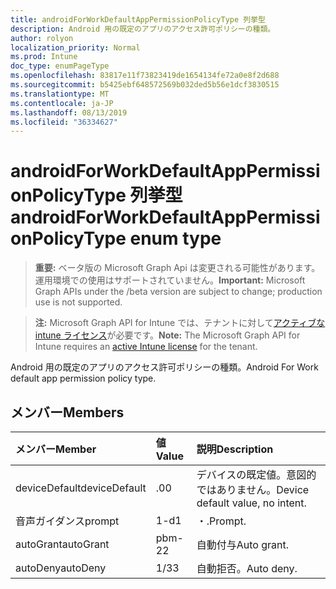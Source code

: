 ```yaml
---
title: androidForWorkDefaultAppPermissionPolicyType 列挙型
description: Android 用の既定のアプリのアクセス許可ポリシーの種類。
author: rolyon
localization_priority: Normal
ms.prod: Intune
doc_type: enumPageType
ms.openlocfilehash: 83817e11f73823419de1654134fe72a0e8f2d688
ms.sourcegitcommit: b5425ebf648572569b032ded5b56e1dcf3830515
ms.translationtype: MT
ms.contentlocale: ja-JP
ms.lasthandoff: 08/13/2019
ms.locfileid: "36334627"
---
```

# <a name="androidforworkdefaultapppermissionpolicytype-enum-type"></a><span data-ttu-id="7f4da-103">androidForWorkDefaultAppPermissionPolicyType 列挙型</span><span class="sxs-lookup"><span data-stu-id="7f4da-103">androidForWorkDefaultAppPermissionPolicyType enum type</span></span>

> <span data-ttu-id="7f4da-104">**重要:** ベータ版の Microsoft Graph Api は変更される可能性があります。運用環境での使用はサポートされていません。</span><span class="sxs-lookup"><span data-stu-id="7f4da-104">**Important:** Microsoft Graph APIs under the /beta version are subject to change; production use is not supported.</span></span>

> <span data-ttu-id="7f4da-105">**注:** Microsoft Graph API for Intune では、テナントに対して[アクティブな intune ライセンス](https://go.microsoft.com/fwlink/?linkid=839381)が必要です。</span><span class="sxs-lookup"><span data-stu-id="7f4da-105">**Note:** The Microsoft Graph API for Intune requires an [active Intune license](https://go.microsoft.com/fwlink/?linkid=839381) for the tenant.</span></span>

<span data-ttu-id="7f4da-106">Android 用の既定のアプリのアクセス許可ポリシーの種類。</span><span class="sxs-lookup"><span data-stu-id="7f4da-106">Android For Work default app permission policy type.</span></span>

## <a name="members"></a><span data-ttu-id="7f4da-107">メンバー</span><span class="sxs-lookup"><span data-stu-id="7f4da-107">Members</span></span>
|<span data-ttu-id="7f4da-108">メンバー</span><span class="sxs-lookup"><span data-stu-id="7f4da-108">Member</span></span>|<span data-ttu-id="7f4da-109">値</span><span class="sxs-lookup"><span data-stu-id="7f4da-109">Value</span></span>|<span data-ttu-id="7f4da-110">説明</span><span class="sxs-lookup"><span data-stu-id="7f4da-110">Description</span></span>|
|:---|:---|:---|
|<span data-ttu-id="7f4da-111">deviceDefault</span><span class="sxs-lookup"><span data-stu-id="7f4da-111">deviceDefault</span></span>|<span data-ttu-id="7f4da-112">.0</span><span class="sxs-lookup"><span data-stu-id="7f4da-112">0</span></span>|<span data-ttu-id="7f4da-113">デバイスの既定値。意図的ではありません。</span><span class="sxs-lookup"><span data-stu-id="7f4da-113">Device default value, no intent.</span></span>|
|<span data-ttu-id="7f4da-114">音声ガイダンス</span><span class="sxs-lookup"><span data-stu-id="7f4da-114">prompt</span></span>|<span data-ttu-id="7f4da-115">1-d</span><span class="sxs-lookup"><span data-stu-id="7f4da-115">1</span></span>|<span data-ttu-id="7f4da-116">・.</span><span class="sxs-lookup"><span data-stu-id="7f4da-116">Prompt.</span></span>|
|<span data-ttu-id="7f4da-117">autoGrant</span><span class="sxs-lookup"><span data-stu-id="7f4da-117">autoGrant</span></span>|<span data-ttu-id="7f4da-118">pbm-2</span><span class="sxs-lookup"><span data-stu-id="7f4da-118">2</span></span>|<span data-ttu-id="7f4da-119">自動付与</span><span class="sxs-lookup"><span data-stu-id="7f4da-119">Auto grant.</span></span>|
|<span data-ttu-id="7f4da-120">autoDeny</span><span class="sxs-lookup"><span data-stu-id="7f4da-120">autoDeny</span></span>|<span data-ttu-id="7f4da-121">1/3</span><span class="sxs-lookup"><span data-stu-id="7f4da-121">3</span></span>|<span data-ttu-id="7f4da-122">自動拒否。</span><span class="sxs-lookup"><span data-stu-id="7f4da-122">Auto deny.</span></span>|



